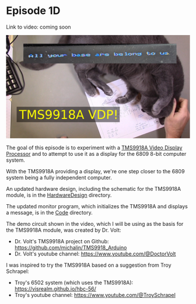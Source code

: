 # Episode 1D

Link to video: coming soon

![Cute cat picture](img/Thumbnail.png)

The goal of this episode is to experiment with a
[TMS9918A Video Display Processor](https://en.wikipedia.org/wiki/TMS9918)
and to attempt to use it as a display for the 6809 8-bit computer system.

With the TMS9918A providing a display, we're one step closer to the
6809 system being a fully independent computer.

An updated hardware design, including the schematic for the TMS9918A 
module, is in the [HardwareDesign](HardwareDesign) directory.

The updated monitor program, which initializes the TMS9918A and
displays a message, is in the [Code](Code) directory.

The demo circuit shown in the video, which I will be using as the
basis for the TMS9918A module, was created by Dr. Volt:

* Dr. Volt's TMS9918A project on Github: <https://github.com/michalin/TMS9918_Arduino>
* Dr. Volt's youtube channel: <https://www.youtube.com/@DoctorVolt>

I was inspired to try the TMS9918A based on a suggestion from
Troy Schrapel:

* Troy's 6502 system (which uses the TMS9918A): <https://visrealm.github.io/hbc-56/>
* Troy's youtube channel: <https://www.youtube.com/@TroySchrapel>
